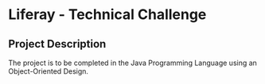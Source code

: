# Liferay - Technical Challenge
## Project Description
The project is to be completed in the Java Programming Language using an Object-Oriented Design.
